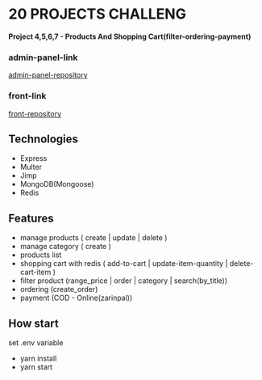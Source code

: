 # 20 PROJECTS CHALLENG

**Project 4,5,6,7 - Products And Shopping Cart(filter-ordering-payment)**
### admin-panel-link

[admin-panel-repository](https://github.com/MostafaZr-Dev/20projects-4-simpleShop-adminPanel)

### front-link
[front-repository](https://github.com/MostafaZr-Dev/20projects-simpleShop-front)

## Technologies

- Express
- Multer
- Jimp
- MongoDB(Mongoose)
- Redis

## Features

- manage products ( create | update | delete )
- manage category ( create )
- products list
- shopping cart with redis ( add-to-cart | update-item-quantity | delete-cart-item )
- filter product (range_price | order | category | search(by_title))
- ordering (create_order)
- payment (COD - Online(zarinpal))
## How start
set .env variable

- yarn install
- yarn start
